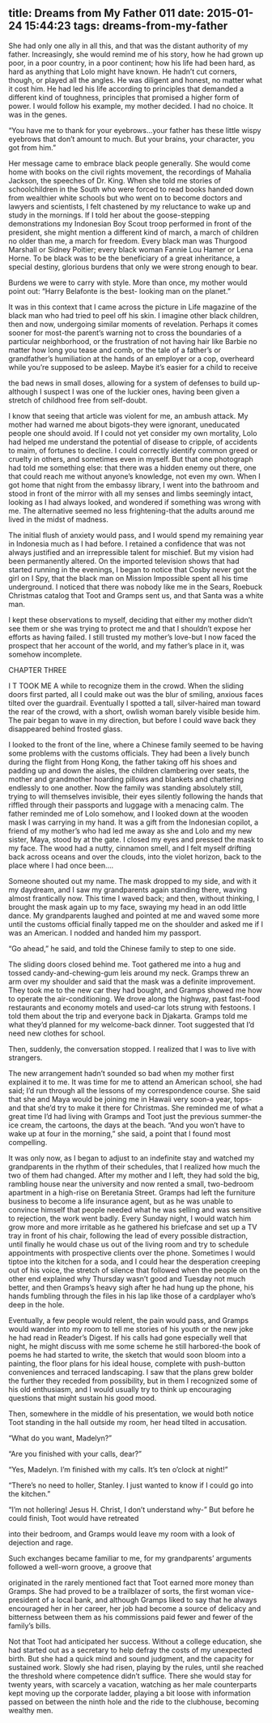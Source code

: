 title: Dreams from My Father 011
date: 2015-01-24 15:44:23
tags: dreams-from-my-father
---

She had only one ally in all this, and that was the distant authority of my father. Increasingly, she would remind me of his story, how he had grown up poor, in a poor country, in a poor continent; how his life had been hard, as hard as anything that Lolo might have known. He hadn’t cut corners, though, or played all the angles. He was diligent and honest, no matter what it cost him. He had led his life according to principles that demanded a different kind of toughness, principles that promised a higher form of power. I would follow his example, my mother decided. I had no choice. It was in the genes.

“You have me to thank for your eyebrows...your father has these little wispy eyebrows that don’t amount to much. But your brains, your character, you got from him.”

Her message came to embrace black people generally. She would come home with books on the civil rights movement, the recordings of Mahalia Jackson, the speeches of Dr. King. When she told me stories of schoolchildren in the South who were forced to read books handed down from wealthier white schools but who went on to become doctors and lawyers and scientists, I felt chastened by my reluctance to wake up and study in the mornings. If I told her about the goose-stepping demonstrations my Indonesian Boy Scout troop performed in front of the president, she might mention a different kind of march, a march of children no older than me, a march for freedom. Every black man was Thurgood Marshall or Sidney Poitier; every black woman Fannie Lou Hamer or Lena Horne. To be black was to be the beneficiary of a great inheritance, a special destiny, glorious burdens that only we were strong enough to bear.

Burdens we were to carry with style. More than once, my mother would point out: “Harry Belafonte is the best- looking man on the planet.”

It was in this context that I came across the picture in Life magazine of the black man who had tried to peel off his skin. I imagine other black children, then and now, undergoing similar moments of revelation. Perhaps it comes sooner for most-the parent’s warning not to cross the boundaries of a particular neighborhood, or the frustration of not having hair like Barbie no matter how long you tease and comb, or the tale of a father’s or grandfather’s humiliation at the hands of an employer or a cop, overheard while you’re supposed to be asleep. Maybe it’s easier for a child to receive

the bad news in small doses, allowing for a system of defenses to build up-although I suspect I was one of the luckier ones, having been given a stretch of childhood free from self-doubt.

I know that seeing that article was violent for me, an ambush attack. My mother had warned me about bigots-they were ignorant, uneducated people one should avoid. If I could not yet consider my own mortality, Lolo had helped me understand the potential of disease to cripple, of accidents to maim, of fortunes to decline. I could correctly identify common greed or cruelty in others, and sometimes even in myself. But that one photograph had told me something else: that there was a hidden enemy out there, one that could reach me without anyone’s knowledge, not even my own. When I got home that night from the embassy library, I went into the bathroom and stood in front of the mirror with all my senses and limbs seemingly intact, looking as I had always looked, and wondered if something was wrong with me. The alternative seemed no less frightening-that the adults around me lived in the midst of madness.

The initial flush of anxiety would pass, and I would spend my remaining year in Indonesia much as I had before. I retained a confidence that was not always justified and an irrepressible talent for mischief. But my vision had been permanently altered. On the imported television shows that had started running in the evenings, I began to notice that Cosby never got the girl on I Spy, that the black man on Mission Impossible spent all his time underground. I noticed that there was nobody like me in the Sears, Roebuck Christmas catalog that Toot and Gramps sent us, and that Santa was a white man.

I kept these observations to myself, deciding that either my mother didn’t see them or she was trying to protect me and that I shouldn’t expose her efforts as having failed. I still trusted my mother’s love-but I now faced the prospect that her account of the world, and my father’s place in it, was somehow incomplete.

CHAPTER THREE

I T TOOK ME A while to recognize them in the crowd. When the sliding doors first parted, all I could make out was the blur of smiling, anxious faces tilted over the guardrail. Eventually I spotted a tall, silver-haired man toward the rear of the crowd, with a short, owlish woman barely visible beside him. The pair began to wave in my direction, but before I could wave back they disappeared behind frosted glass.

I looked to the front of the line, where a Chinese family seemed to be having some problems with the customs officials. They had been a lively bunch during the flight from Hong Kong, the father taking off his shoes and padding up and down the aisles, the children clambering over seats, the mother and grandmother hoarding pillows and blankets and chattering endlessly to one another. Now the family was standing absolutely still, trying to will themselves invisible, their eyes silently following the hands that riffled through their passports and luggage with a menacing calm. The father reminded me of Lolo somehow, and I looked down at the wooden mask I was carrying in my hand. It was a gift from the Indonesian copilot, a friend of my mother’s who had led me away as she and Lolo and my new sister, Maya, stood by at the gate. I closed my eyes and pressed the mask to my face. The wood had a nutty, cinnamon smell, and I felt myself drifting back across oceans and over the clouds, into the violet horizon, back to the place where I had once been....

Someone shouted out my name. The mask dropped to my side, and with it my daydream, and I saw my grandparents again standing there, waving almost frantically now. This time I waved back; and then, without thinking, I brought the mask again up to my face, swaying my head in an odd little dance. My grandparents laughed and pointed at me and waved some more until the customs official finally tapped me on the shoulder and asked me if I was an American. I nodded and handed him my passport.

“Go ahead,” he said, and told the Chinese family to step to one side.

The sliding doors closed behind me. Toot gathered me into a hug and tossed candy-and-chewing-gum leis around my neck. Gramps threw an arm over my shoulder and said that the mask was a definite improvement. They took me to the new car they had bought, and Gramps showed me how to operate the air-conditioning. We drove along the highway, past fast-food restaurants and economy motels and used-car lots strung with festoons. I told them about the trip and everyone back in Djakarta. Gramps told me what they’d planned for my welcome-back dinner. Toot suggested that I’d need new clothes for school.

Then, suddenly, the conversation stopped. I realized that I was to live with strangers.

The new arrangement hadn’t sounded so bad when my mother first explained it to me. It was time for me to attend an American school, she had said; I’d run through all the lessons of my correspondence course. She said that she and Maya would be joining me in Hawaii very soon-a year, tops-and that she’d try to make it there for Christmas. She reminded me of what a great time I’d had living with Gramps and Toot just the previous summer-the ice cream, the cartoons, the days at the beach. “And you won’t have to wake up at four in the morning,” she said, a point that I found most compelling.

It was only now, as I began to adjust to an indefinite stay and watched my grandparents in the rhythm of their schedules, that I realized how much the two of them had changed. After my mother and I left, they had sold the big, rambling house near the university and now rented a small, two-bedroom apartment in a high-rise on Beretania Street. Gramps had left the furniture business to become a life insurance agent, but as he was unable to convince himself that people needed what he was selling and was sensitive to rejection, the work went badly. Every Sunday night, I would watch him grow more and more irritable as he gathered his briefcase and set up a TV tray in front of his chair, following the lead of every possible distraction, until finally he would chase us out of the living room and try to schedule appointments with prospective clients over the phone. Sometimes I would tiptoe into the kitchen for a soda, and I could hear the desperation creeping out of his voice, the stretch of silence that followed when the people on the other end explained why Thursday wasn’t good and Tuesday not much better, and then Gramps’s heavy sigh after he had hung up the phone, his hands fumbling through the files in his lap like those of a cardplayer who’s deep in the hole.

Eventually, a few people would relent, the pain would pass, and Gramps would wander into my room to tell me stories of his youth or the new joke he had read in Reader’s Digest. If his calls had gone especially well that night, he might discuss with me some scheme he still harbored-the book of poems he had started to write, the sketch that would soon bloom into a painting, the floor plans for his ideal house, complete with push-button conveniences and terraced landscaping. I saw that the plans grew bolder the further they receded from possibility, but in them I recognized some of his old enthusiasm, and I would usually try to think up encouraging questions that might sustain his good mood.

Then, somewhere in the middle of his presentation, we would both notice Toot standing in the hall outside my room, her head tilted in accusation.

“What do you want, Madelyn?”

“Are you finished with your calls, dear?”

“Yes, Madelyn. I’m finished with my calls. It’s ten o’clock at night!”

“There’s no need to holler, Stanley. I just wanted to know if I could go into the kitchen.”

“I’m not hollering! Jesus H. Christ, I don’t understand why-” But before he could finish, Toot would have retreated

into their bedroom, and Gramps would leave my room with a look of dejection and rage.

Such exchanges became familiar to me, for my grandparents’ arguments followed a well-worn groove, a groove that

originated in the rarely mentioned fact that Toot earned more money than Gramps. She had proved to be a trailblazer of sorts, the first woman vice-president of a local bank, and although Gramps liked to say that he always encouraged her in her career, her job had become a source of delicacy and bitterness between them as his commissions paid fewer and fewer of the family’s bills.

Not that Toot had anticipated her success. Without a college education, she had started out as a secretary to help defray the costs of my unexpected birth. But she had a quick mind and sound judgment, and the capacity for sustained work. Slowly she had risen, playing by the rules, until she reached the threshold where competence didn’t suffice. There she would stay for twenty years, with scarcely a vacation, watching as her male counterparts kept moving up the corporate ladder, playing a bit loose with information passed on between the ninth hole and the ride to the clubhouse, becoming wealthy men.


